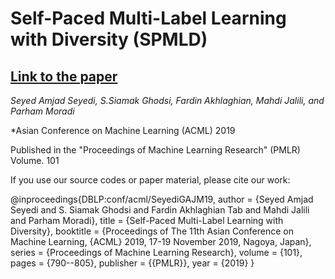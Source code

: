 # Self-Paced Multi-Label Learning with Diversity (SPMLD)

  ## [Link to the paper](https://proceedings.mlr.press/v101/seyedi19a.html)

  
  *Seyed Amjad Seyedi, S.Siamak Ghodsi, Fardin Akhlaghian, Mahdi Jalili, and Parham Moradi*
  
  *Asian Conference on Machine Learning (ACML) 2019
  
  Published in the "Proceedings of Machine Learning Research" (PMLR) Volume. 101

  If you use our source codes or paper material, please cite our work: 

@inproceedings{DBLP:conf/acml/SeyediGAJM19,
  author       = {Seyed Amjad Seyedi and
                  S. Siamak Ghodsi and
                  Fardin Akhlaghian Tab and
                  Mahdi Jalili and
                  Parham Moradi},
  title        = {Self-Paced Multi-Label Learning with Diversity},
  booktitle    = {Proceedings of The 11th Asian Conference on Machine Learning, {ACML}
                  2019, 17-19 November 2019, Nagoya, Japan},
  series       = {Proceedings of Machine Learning Research},
  volume       = {101},
  pages        = {790--805},
  publisher    = {{PMLR}},
  year         = {2019}
}

